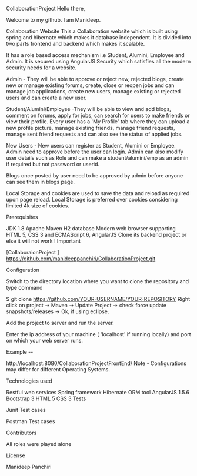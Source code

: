 CollaborationProject
Hello there,

Welcome to my github. I am Manideep.

Collaboration Website
This a Collaboration website which is built using spring and hibernate which makes it database independent. It is divided into two parts frontend and backend which makes it scalable.

It has a role based access mechanism i.e Student, Alumini, Employee and Admin. It is secured using AngularJS Security which satisfies all the modern security needs for a website.

Admin - They will be able to approve or reject new, rejected blogs, create new or manage existing forums, create, close or reopen jobs and can manage job applications, create new users, manage existing or rejected users and can create a new user.

Student/Alumini/Employee -They will be able to view and add blogs, comment on forums, apply for jobs, can search for users to make friends or view their profile. Every user has a 'My Profile' tab where they can upload a new profile picture, manage existing friends, manage friend requests, manage sent friend requests and can also see the status of applied jobs.

New Users - New users can register as Student, Alumini or Employee. Admin need to approve before the user can login. Admin can also modify user details such as Role and can make a student/alumini/emp as an admin if required but not password or userid.

Blogs once posted by user need to be approved by admin before anyone can see them in blogs page.

Local Storage and cookies are used to save the data and reload as required upon page reload. Local Storage is preferred over cookies considering limited 4k size of cookies.

Prerequisites

JDK 1.8
Apache Maven
H2 database
Modern web browser supporting HTML 5, CSS 3 and ECMAScript 6, AngularJS
Clone its backend project or else it will not work ! Important

[CollaboraionProject ] https://github.com/manideeppanchiri/CollaborationProject.git

Configuration

Switch to the directory location where you want to clone the repository and type command

$ git clone https://github.com/YOUR-USERNAME/YOUR-REPOSITORY
Right click on project -> Maven -> Update Project -> check force update snapshots/releases -> Ok, if using eclipse.

Add the project to server and run the server.

Enter the ip address of your machine ( 'localhost' if running locally) and port on which your web server runs.

Example --

 http://localhost:8080/CollaborationProjectFrontEnd/
Note - Configurations may differ for different Operating Systems.

Technologies used

Restful web services
Spring framework
Hibernate ORM tool
AngularJS 1.5.6
Bootstrap 3
HTML 5
CSS 3
Tests

Junit Test cases

Postman Test cases

Contributors

All roles were played alone

License

Manideep Panchiri
